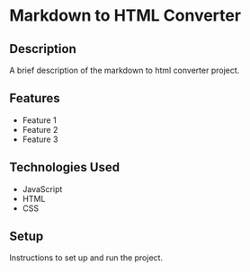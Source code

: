 # Markdown to HTML Converter

## Description

A brief description of the markdown to html converter project.

## Features

- Feature 1
- Feature 2
- Feature 3

## Technologies Used

- JavaScript
- HTML
- CSS

## Setup

Instructions to set up and run the project.
